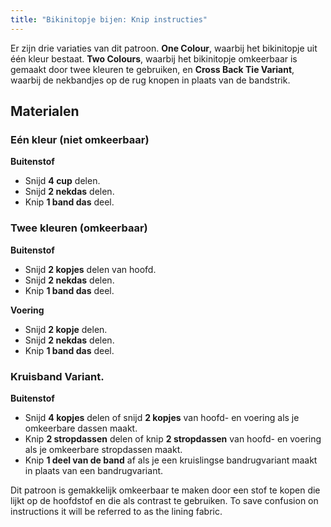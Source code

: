 ```yaml
---
title: "Bikinitopje bijen: Knip instructies"
---
```


Er zijn drie variaties van dit patroon. **One Colour**, waarbij het bikinitopje uit één kleur bestaat. **Two Colours**, waarbij het bikinitopje omkeerbaar is gemaakt door twee kleuren te gebruiken, en **Cross Back Tie Variant**, waarbij de nekbandjes op de rug knopen in plaats van de bandstrik.

## Materialen

### Eén kleur (niet omkeerbaar)

**Buitenstof**

- Snijd **4 cup** delen.
- Snijd **2 nekdas** delen.
- Knip **1 band das** deel.

### Twee kleuren (omkeerbaar)

**Buitenstof**

- Snijd **2 kopjes** delen van hoofd.
- Snijd **2 nekdas** delen.
- Knip **1 band das** deel.

**Voering**

- Snijd **2 kopje** delen.
- Snijd **2 nekdas** delen.
- Knip **1 band das** deel.

### Kruisband Variant.

**Buitenstof**

- Snijd **4 kopjes** delen of snijd **2 kopjes** van hoofd- en voering als je omkeerbare dassen maakt.
- Knip **2 stropdassen** delen of knip **2 stropdassen** van hoofd- en voering als je omkeerbare stropdassen maakt.
- Knip **1 deel van de band** af als je een kruislingse bandrugvariant maakt in plaats van een bandrugvariant.

<Note>

Dit patroon is gemakkelijk omkeerbaar te maken door een stof te kopen die lijkt op de hoofdstof en die als contrast te gebruiken. To save confusion on instructions it will be referred to as the lining fabric.

</Note>
